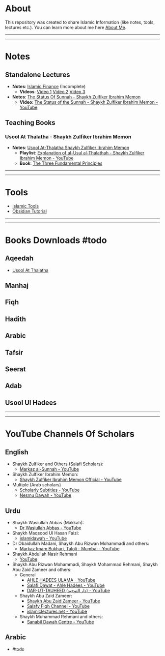 # About
This repository was created to share Islamic Information (like notes, tools, lectures etc.). You can learn more about me here [About Me](Misc/About%20Me.md).

---
---
# Notes
## Standalone Lectures
- **Notes**: [Islamic Finance](Notes/Islamic%20Finance%20-%20S.%20Obaidur%20Rahman%20and%20S.%20Tariq%20Safi/Islamic%20Finance%20-%20S.%20Obaidur%20Rahman%20and%20S.%20Tariq%20Safi%20-%20Incomplete.pdf) (Incomplete)
	- **Videos**: [Video 1](https://www.youtube.com/watch?v=_w3D_90Yuj8) [Video 2](https://www.youtube.com/watch?v=1IhG1UtEvmI) [Video 3](https://www.youtube.com/watch?v=7anzIdv9fzg)
- **Notes**: [The Status Of Sunnah - Shaykh Zulfiker Ibrahim Memon](/Notes/The%20Status%20of%20Sunnah%20-%20Shaykh%20Zulfiker%20Ibrahim%20Memon/The%20Status%20of%20Sunnah%20-%20Shaykh%20Zulfiker%20Ibrahim%20Memon.pdf)
	- **Video**: [The Status of the Sunnah - Shaykh Zulfiker Ibrahim Memon - YouTube](https://www.youtube.com/watch?v=M8uv7pcXubA)
## Teaching Books
### Usool At Thalatha - Shaykh Zulfiker Ibrahim Memon
- **Notes**: [Usool At-Thalatha Shaykh Zulfiker Ibrahim Memon](./Notes/Usool%20At-Thalatha%20-%20Shaykh%20Zulfiker%20Ibrahim%20Memon)
	- **Playlist**: [Explanation of al-Usul al-Thalathah - Shaykh Zulfiker Ibrahim Memon - YouTube](https://www.youtube.com/playlist?list=PLC6daajq6Qj_LW87J7RYmZiSR4b-ZWNP9)
	- **Book**: [The Three Fundamental Principles](Books/The%20Three%20Fundamental%20Principles.pdf)
---
---
# Tools
- [Islamic Tools](Misc/Islamic%20Tools.md)
- [Obsidian Tutorial](Misc/Obsidian%20Tutorial.md)

---
---
# Books Downloads #todo 

## Aqeedah
- [Usool At Thalatha](./Books/The%20Three%20Fundamental%20Principles.pdf)
## Manhaj

## Fiqh

## Hadith

## Arabic

## Tafsir

## Seerat

## Adab

## Usool Ul Hadees


---
---
# YouTube Channels Of Scholars

## English
- Shaykh Zulfiker and Others (Salafi Scholars): 
	- [Markaz al-Sunnah - YouTube](https://youtube.com/@MarkazSunnahUK?si=Hc2IaMSRDDiiCVOq)
- Shaykh Zulfiker Ibrahim Memon:
	- [Shaykh Zulfiker Ibrahim Memon Official - YouTube](https://youtube.com/@ShaykhZulfikerMemon?si=vAJ4FKVbWK7-_OLX)
- Multiple (Arab scholars)
	- [Scholarly Subtitles - YouTube](https://youtube.com/@Scholarly_Subtitles?si=75YWV4pjwSYKRf8Z)
	- [Nesmu Dawah - YouTube](https://www.youtube.com/@nesmudawah)
## Urdu
- Shaykh Wasiullah Abbas (Makkah): 
	- [Dr Wasiullah Abbas - YouTube](https://youtube.com/@DrWasiullahAbbas?si=5QYjJbPbHPfpkcPr)
- Shaykh Maqsood Ul Hasan Faizi:
	- [islamidawah - YouTube](https://youtube.com/@islamidawah?si=wo9c4drMNC4_oOp8)
- Dr Obaidullah Madani, Shaykh Abu Rizwan Mohammadi and others:
	- [Markaz Imam Bukhari, Taloli - Mumbai - YouTube](https://www.youtube.com/@MarkazImamBukhari)
- Shaykh Abdullah Nasir Rehmani
    - [YouTube](https://youtube.com/@ShaikhAbdullahNasirRehmani?si=zmsTaJqf_5I8OVzn)
- Shaykh Abu Rizwan Mohammadi, Shaykh Mohammad Rehmani, Shaykh Abu Zaid Zameer and others:
	- General
		- [AHLE HADEES ULAMA - YouTube](https://www.youtube.com/@ahlehadeesulama)
		- [Salafi Dawat - Ahle Hadees - YouTube](https://www.youtube.com/@SalafiDawatAhleHadees)
		- [DAR-UT-TAUHEED (دار التوحيد) - YouTube](https://www.youtube.com/@DARUTTAUHEED)
	- Shaykh Abu Zaid Zameer:
		- [Shaykh Abu Zaid Zameer - YouTube](https://www.youtube.com/@shaykhabuzaidzameer)
		- [Salafy Fiqh Channel - YouTube](https://www.youtube.com/@SalafyFiqhChannel)
		- [islamiclectures.net - YouTube](https://www.youtube.com/@islamiclecturesnet)
	- Shaykh Muhammad Rehmani and others:
		- [Sanabil Dawah Centre - YouTube](https://youtube.com/@SanabilDawahCentre?si=mznWytEfguN2cIGX)

## Arabic
- #todo


